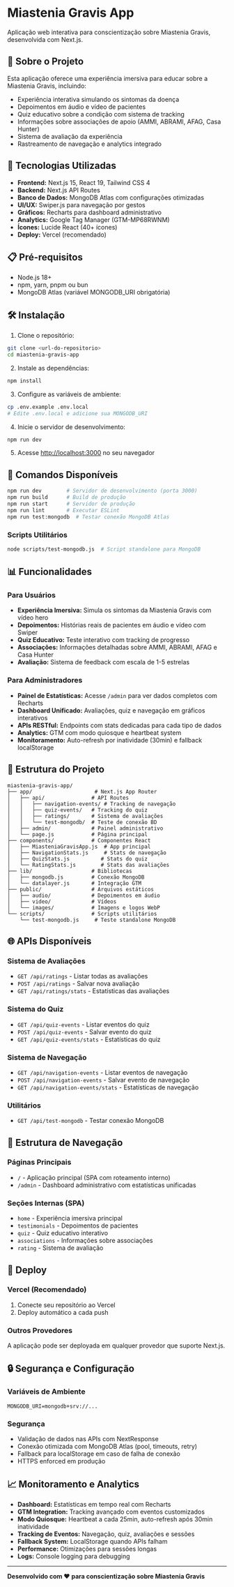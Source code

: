 # Miastenia Gravis App

Aplicação web interativa para conscientização sobre Miastenia Gravis, desenvolvida com Next.js.

## 🎯 Sobre o Projeto

Esta aplicação oferece uma experiência imersiva para educar sobre a Miastenia Gravis, incluindo:
- Experiência interativa simulando os sintomas da doença
- Depoimentos em áudio e vídeo de pacientes
- Quiz educativo sobre a condição com sistema de tracking
- Informações sobre associações de apoio (AMMI, ABRAMI, AFAG, Casa Hunter)
- Sistema de avaliação da experiência
- Rastreamento de navegação e analytics integrado

## 🚀 Tecnologias Utilizadas

- **Frontend:** Next.js 15, React 19, Tailwind CSS 4
- **Backend:** Next.js API Routes
- **Banco de Dados:** MongoDB Atlas com configurações otimizadas
- **UI/UX:** Swiper.js para navegação por gestos
- **Gráficos:** Recharts para dashboard administrativo
- **Analytics:** Google Tag Manager (GTM-MP68RWNM)
- **Ícones:** Lucide React (40+ ícones)
- **Deploy:** Vercel (recomendado)

## 📋 Pré-requisitos

- Node.js 18+ 
- npm, yarn, pnpm ou bun
- MongoDB Atlas (variável MONGODB_URI obrigatória)

## 🛠️ Instalação

1. Clone o repositório:
```bash
git clone <url-do-repositorio>
cd miastenia-gravis-app
```

2. Instale as dependências:
```bash
npm install
```

3. Configure as variáveis de ambiente:
```bash
cp .env.example .env.local
# Edite .env.local e adicione sua MONGODB_URI
```

4. Inicie o servidor de desenvolvimento:
```bash
npm run dev
```

5. Acesse [http://localhost:3000](http://localhost:3000) no seu navegador

## 🔧 Comandos Disponíveis

```bash
npm run dev        # Servidor de desenvolvimento (porta 3000)
npm run build      # Build de produção
npm run start      # Servidor de produção
npm run lint       # Executar ESLint
npm run test:mongodb  # Testar conexão MongoDB Atlas
```

### Scripts Utilitários
```bash
node scripts/test-mongodb.js  # Script standalone para MongoDB
```

## 📊 Funcionalidades

### Para Usuários
- **Experiência Imersiva:** Simula os sintomas da Miastenia Gravis com vídeo hero
- **Depoimentos:** Histórias reais de pacientes em áudio e vídeo com Swiper
- **Quiz Educativo:** Teste interativo com tracking de progresso
- **Associações:** Informações detalhadas sobre AMMI, ABRAMI, AFAG e Casa Hunter
- **Avaliação:** Sistema de feedback com escala de 1-5 estrelas

### Para Administradores
- **Painel de Estatísticas:** Acesse `/admin` para ver dados completos com Recharts
- **Dashboard Unificado:** Avaliações, quiz e navegação em gráficos interativos
- **APIs RESTful:** Endpoints com stats dedicadas para cada tipo de dados
- **Analytics:** GTM com modo quiosque e heartbeat system
- **Monitoramento:** Auto-refresh por inatividade (30min) e fallback localStorage

## 🔧 Estrutura do Projeto

```
miastenia-gravis-app/
├── app/                    # Next.js App Router
│   ├── api/               # API Routes
│   │   ├── navigation-events/ # Tracking de navegação
│   │   ├── quiz-events/   # Tracking do quiz
│   │   ├── ratings/       # Sistema de avaliações
│   │   └── test-mongodb/  # Teste de conexão BD
│   ├── admin/             # Painel administrativo
│   └── page.js            # Página principal
├── components/            # Componentes React
│   ├── MiasteniaGravisApp.js  # App principal
│   ├── NavigationStats.js     # Stats de navegação
│   ├── QuizStats.js          # Stats do quiz
│   └── RatingStats.js        # Stats das avaliações
├── lib/                   # Bibliotecas
│   ├── mongodb.js         # Conexão MongoDB
│   └── datalayer.js       # Integração GTM
├── public/                # Arquivos estáticos
│   ├── audio/             # Depoimentos em áudio
│   ├── video/             # Vídeos
│   └── images/            # Imagens e logos WebP
└── scripts/               # Scripts utilitários
    └── test-mongodb.js     # Teste standalone MongoDB
```

## 🌐 APIs Disponíveis

### Sistema de Avaliações
- `GET /api/ratings` - Listar todas as avaliações
- `POST /api/ratings` - Salvar nova avaliação
- `GET /api/ratings/stats` - Estatísticas das avaliações

### Sistema do Quiz
- `GET /api/quiz-events` - Listar eventos do quiz
- `POST /api/quiz-events` - Salvar evento do quiz
- `GET /api/quiz-events/stats` - Estatísticas do quiz

### Sistema de Navegação
- `GET /api/navigation-events` - Listar eventos de navegação
- `POST /api/navigation-events` - Salvar evento de navegação
- `GET /api/navigation-events/stats` - Estatísticas de navegação

### Utilitários
- `GET /api/test-mongodb` - Testar conexão MongoDB

## 📱 Estrutura de Navegação

### Páginas Principais
- `/` - Aplicação principal (SPA com roteamento interno)
- `/admin` - Dashboard administrativo com estatísticas unificadas

### Seções Internas (SPA)
- `home` - Experiência imersiva principal
- `testimonials` - Depoimentos de pacientes
- `quiz` - Quiz educativo interativo
- `associations` - Informações sobre associações
- `rating` - Sistema de avaliação

## 🚀 Deploy

### Vercel (Recomendado)

1. Conecte seu repositório ao Vercel
2. Deploy automático a cada push

### Outros Provedores

A aplicação pode ser deployada em qualquer provedor que suporte Next.js.

## 🔒 Segurança e Configuração

### Variáveis de Ambiente
```env
MONGODB_URI=mongodb+srv://...
```

### Segurança
- Validação de dados nas APIs com NextResponse
- Conexão otimizada com MongoDB Atlas (pool, timeouts, retry)
- Fallback para localStorage em caso de falha de conexão
- HTTPS enforced em produção

## 📈 Monitoramento e Analytics

- **Dashboard:** Estatísticas em tempo real com Recharts
- **GTM Integration:** Tracking avançado com eventos customizados
- **Modo Quiosque:** Heartbeat a cada 25min, auto-refresh após 30min inatividade
- **Tracking de Eventos:** Navegação, quiz, avaliações e sessões
- **Fallback System:** LocalStorage quando APIs falham
- **Performance:** Otimizações para sessões longas
- **Logs:** Console logging para debugging

---

**Desenvolvido com ❤️ para conscientização sobre Miastenia Gravis**